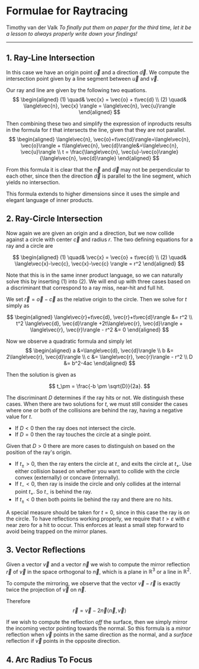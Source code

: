 # Formulae for Raytracing
Timothy van der Valk
*To finally put them on paper for the third time, let it be a lesson to always properly write down your findings!*

---

## 1. Ray-Line Intersection
In this case we have an origin point $\vec{o}$ and a direction $\vec{d}$. We compute the intersection point given by a line segment between $\vec{u}$ and $\vec{v}$.

Our ray and line are given by the following two equations.
$$
\begin{aligned}
(1) \quad& \vec{x} = \vec{o} + t\vec{d} \\
(2) \quad& \langle\vec{n}, \vec{x} \rangle = \langle\vec{n}, \vec{u}\rangle
\end{aligned}
$$

Then combining these two and simplify the expression of inproducts results in the formula for $t$ that intersects the line, given that they are not parallel.
$$
\begin{aligned}
\langle\vec{n}, \vec{o}+t\vec{d}\rangle=\langle\vec{n}, \vec{o}\rangle + t\langle\vec{n}, \vec{d}\rangle&=\langle\vec{n}, \vec{u}\rangle \\
t = \frac{\langle\vec{n}, \vec{u}-\vec{o}\rangle}{\langle\vec{n}, \vec{d}\rangle}
\end{aligned}
$$

From this formula it is clear that the $\vec{n}$ and $\vec{d}$ may not be perpendicular to each other, since then the direction $\vec{d}$ is parallel to the line segment, which yields no intersection.

This formula extends to higher dimensions since it uses the simple and elegant language of inner products.

## 2. Ray-Circle Intersection

Now again we are given an origin and a direction, but we now collide against a circle with center $\vec{c}$ and radius $r$. The two defining equations for a ray and a circle are

$$
\begin{aligned}
(1) \quad& \vec{x} = \vec{o} + t\vec{d} \\
(2) \quad& \langle\vec{x}-\vec{c}, \vec{x}-\vec{c} \rangle = r^2
\end{aligned}
$$

Note that this is in the same inner product language, so we can naturally solve this by inserting $(1)$ into $(2)$. We will end up with three cases based on a discriminant that correspond to a ray miss, near-hit and full hit.

We set $\vec{r} = \vec{o}-\vec{c}$ as the relative origin to the circle. Then we solve for $t$ simply as

$$
\begin{aligned}
\langle\vec{r}+t\vec{d}, \vec{r}+t\vec{d}\rangle &= r^2 \\
t^2 \langle\vec{d}, \vec{d}\rangle +2t\langle\vec{r}, \vec{d}\rangle +  \langle\vec{r}, \vec{r}\rangle - r^2 &= 0
\end{aligned}
$$

Now we observe a quadratic formula and simply let
$$
\begin{aligned}
a &=\langle\vec{d}, \vec{d}\rangle \\ 
b &= 2\langle\vec{r}, \vec{d}\rangle \\
c &= \langle\vec{r}, \vec{r}\rangle - r^2 \\
D &= b^2-4ac
\end{aligned}
$$

Then the solution is given as

$$
t_\pm = \frac{-b \pm \sqrt{D}}{2a}.
$$

The discriminant $D$ determines if the ray hits or not. We distinguish these cases. When there are two solutions for $t$, we must still consider the cases where one or both of the collisions are behind the ray, having a negative value for $t$.

- If $D < 0$ then the ray does not intersect the circle.
- If $D = 0$ then the ray touches the circle at a single point.

Given that $D > 0$ there are more cases to distinguish on based on the position of the ray's origin.
- If $t_\pm > 0$, then the ray enters the circle at $t_-$ and exits the circle at $t_+$. Use either collision based on whether you want to collide with the circle convex (externally) or concave (internally).
- If $t_- < 0$, then ray is inside the circle and only collides at the internal point $t_+$. So $t_-$ is behind the ray.
- If $t_\pm < 0$ then both points lie behind the ray and there are no hits.

A special measure should be taken for $t=0$, since in this case the ray is *on* the circle. To have reflections working properly, we require that $t>\varepsilon$ with $\varepsilon$ near zero for a hit to occur. This enforces at least a small step forward to avoid being trapped on the mirror planes.

## 3. Vector Reflections
Given a vector $\vec{v}$ and a vector $\vec{n}$ we wish to compute the mirror reflection $\vec{r}$ of $\vec{v}$ in the space orthogonal to $\vec{n}$, which is a plane in $\mathbb{R}^3$ or a line in $\mathbb{R}^2$.

To compute the mirroring, we observe that the vector $\vec{v}-\vec{r}$ is exactly twice the projection of $\vec{v}$ on $\vec{n}$.

Therefore
$$
\vec{r} = \vec{v} - 2\vec{n}\langle \vec{n}, \vec{v}\rangle
$$

If we wish to compute the reflection *off* the surface, then we simply mirror the incoming vector pointing towards the normal. So this formula is a *mirror* reflection when $\vec{v}$ points in the same direction as the normal, and a *surface* reflection if $\vec{v}$ points in the opposite direction.

## 4. Arc Radius To Focus